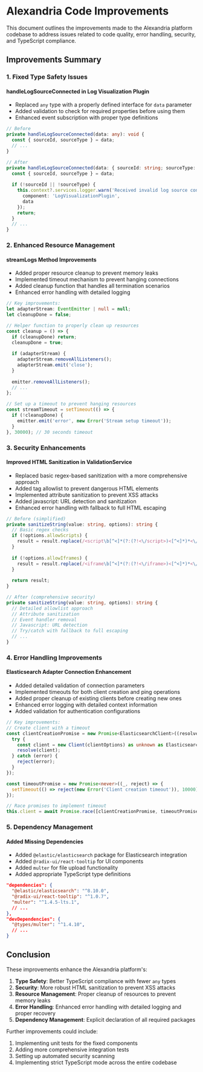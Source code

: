 # Alexandria Code Improvements

This document outlines the improvements made to the Alexandria platform codebase to address issues related to code quality, error handling, security, and TypeScript compliance.

## Improvements Summary

### 1. Fixed Type Safety Issues

#### handleLogSourceConnected in Log Visualization Plugin
- Replaced `any` type with a properly defined interface for `data` parameter
- Added validation to check for required properties before using them
- Enhanced event subscription with proper type definitions

```typescript
// Before
private handleLogSourceConnected(data: any): void {
  const { sourceId, sourceType } = data;
  // ...
}

// After
private handleLogSourceConnected(data: { sourceId: string; sourceType: string }): void {
  const { sourceId, sourceType } = data;
  
  if (!sourceId || !sourceType) {
    this.context?.services.logger.warn('Received invalid log source connection data', {
      component: 'LogVisualizationPlugin',
      data
    });
    return;
  }
  // ...
}
```

### 2. Enhanced Resource Management

#### streamLogs Method Improvements
- Added proper resource cleanup to prevent memory leaks
- Implemented timeout mechanism to prevent hanging connections
- Added cleanup function that handles all termination scenarios
- Enhanced error handling with detailed logging

```typescript
// Key improvements:
let adapterStream: EventEmitter | null = null;
let cleanupDone = false;

// Helper function to properly clean up resources
const cleanup = () => {
  if (cleanupDone) return;
  cleanupDone = true;
  
  if (adapterStream) {
    adapterStream.removeAllListeners();
    adapterStream.emit('close');
  }
  
  emitter.removeAllListeners();
  // ...
};

// Set up a timeout to prevent hanging resources
const streamTimeout = setTimeout(() => {
  if (!cleanupDone) {
    emitter.emit('error', new Error('Stream setup timeout'));
  }
}, 30000); // 30 seconds timeout
```

### 3. Security Enhancements

#### Improved HTML Sanitization in ValidationService
- Replaced basic regex-based sanitization with a more comprehensive approach
- Added tag allowlist to prevent dangerous HTML elements
- Implemented attribute sanitization to prevent XSS attacks
- Added javascript: URL detection and sanitization
- Enhanced error handling with fallback to full HTML escaping

```typescript
// Before (simplified)
private sanitizeString(value: string, options): string {
  // Basic regex checks
  if (!options.allowScripts) {
    result = result.replace(/<script\b[^<]*(?:(?!<\/script>)<[^<]*)*<\/script>/gi, '');
  }
  
  if (!options.allowIframes) {
    result = result.replace(/<iframe\b[^<]*(?:(?!<\/iframe>)<[^<]*)*<\/iframe>/gi, '');
  }
  
  return result;
}

// After (comprehensive security)
private sanitizeString(value: string, options): string {
  // Detailed allowlist approach
  // Attribute sanitization
  // Event handler removal
  // Javascript: URL detection
  // Try/catch with fallback to full escaping
  // ...
}
```

### 4. Error Handling Improvements

#### Elasticsearch Adapter Connection Enhancement
- Added detailed validation of connection parameters
- Implemented timeouts for both client creation and ping operations
- Added proper cleanup of existing clients before creating new ones
- Enhanced error logging with detailed context information
- Added validation for authentication configurations

```typescript
// Key improvements:
// Create client with a timeout
const clientCreationPromise = new Promise<ElasticsearchClient>((resolve, reject) => {
  try {
    const client = new Client(clientOptions) as unknown as ElasticsearchClient;
    resolve(client);
  } catch (error) {
    reject(error);
  }
});

const timeoutPromise = new Promise<never>((_, reject) => {
  setTimeout(() => reject(new Error('Client creation timeout')), 10000);
});

// Race promises to implement timeout
this.client = await Promise.race([clientCreationPromise, timeoutPromise]);
```

### 5. Dependency Management

#### Added Missing Dependencies
- Added `@elastic/elasticsearch` package for Elasticsearch integration
- Added `@radix-ui/react-tooltip` for UI components
- Added `multer` for file upload functionality
- Added appropriate TypeScript type definitions

```json
"dependencies": {
  "@elastic/elasticsearch": "^8.10.0",
  "@radix-ui/react-tooltip": "^1.0.7",
  "multer": "^1.4.5-lts.1",
  // ...
},
"devDependencies": {
  "@types/multer": "^1.4.10",
  // ...
}
```

## Conclusion

These improvements enhance the Alexandria platform's:

1. **Type Safety**: Better TypeScript compliance with fewer `any` types
2. **Security**: More robust HTML sanitization to prevent XSS attacks
3. **Resource Management**: Proper cleanup of resources to prevent memory leaks
4. **Error Handling**: Enhanced error handling with detailed logging and proper recovery
5. **Dependency Management**: Explicit declaration of all required packages

Further improvements could include:

1. Implementing unit tests for the fixed components
2. Adding more comprehensive integration tests
3. Setting up automated security scanning
4. Implementing strict TypeScript mode across the entire codebase
